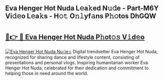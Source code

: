 ## Eva Henger Hot Nuda L𝚎a𝚔ed N𝚞𝚍e - Part-M6Y Vi𝚍𝚎o L𝚎a𝚔s - H𝚘𝚝 O𝚗𝚕yf𝚊ns P𝚑𝚘tos DhGQW

# <h2><a href="http://kfd5sdg.oniu.top/?m=Eva+Henger+Hot+Nuda">🔗👉 🔴 Eva Henger Hot Nuda P𝚑ot𝚘𝚜 V𝚒d𝚎o</a></h2>

[![Eva Henger Hot Nuda Nu𝚍e𝚜](https://i.imgur.com/0qMVB7G.gif)](http://kfd5sdg.oniu.top/?m=Eva+Henger+Hot+Nuda)
Digital trendsetter Eva Henger Hot Nuda, recognized for sharing dance and lifestyle content, consisting of presentations and personal vlogs. Inspiring humanitarian worker Eva Henger Hot Nuda, celebrated for their dedication and commitment to helping those in need around the world.  
